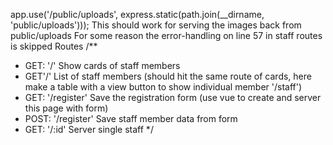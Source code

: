 app.use('/public/uploads', express.static(path.join(__dirname, 'public/uploads')));
This should work for serving the images back from public/uploads
For some reason the error-handling on line 57 in staff routes is skipped
Routes
/**
 * GET: '/' Show cards of staff members
 * GET'/' List of staff members (should hit the same route of cards, here make a table with a view button to show individual member '/staff')
 * GET: '/register' Save the registration form (use vue to create and server this page with form)
 * POST: '/register' Save staff member data from form
 * GET: '/:id' Server single staff
*/